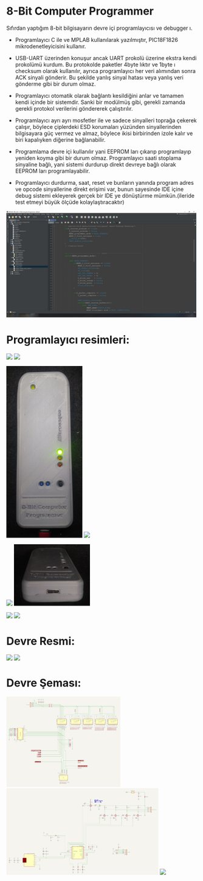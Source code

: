 # 8-Bit Computer Programmer
Sıfırdan yaptığım 8-bit bilgisayarın devre içi programlayıcısı ve debugger ı.

- Programlayıcı C ile ve MPLAB kullanılarak yazılmıştır, PIC18F1826 mikrodenetleyicisini kullanır.

- USB-UART üzerinden konuşur ancak UART prokolü üzerine ekstra kendi prokolümü kurdum. Bu protokolde paketler 4byte lıktır ve 1byte ı checksum olarak kullanılır, ayrıca programlayıcı her veri alımından sonra ACK sinyali gönderir. Bu şekilde yanlış sinyal hatası veya yanlış veri gönderme gibi bir durum olmaz.

- Programlayıcı otomatik olarak bağlantı kesildiğini anlar ve tamamen kendi içinde bir sistemdir. Sanki bir modülmüş gibi, gerekli zamanda gerekli protokol verilerini göndererek çalıştırılır.

- Programlayıcı ayrı ayrı mosfetler ile ve sadece sinyalleri toprağa çekerek çalışır, böylece çiplerdeki ESD korumaları yüzünden sinyallerinden bilgisayara güç vermez ve almaz, böylece ikisi birbirinden izole kalır ve biri kapalıyken diğerine bağlanabilir.

- Programlama devre içi kullanılır yani EEPROM ları çıkarıp programlayıp yeniden koyma gibi bir durum olmaz. Programlayıcı saati stoplama sinyaline bağlı, yani sistemi durdurup direkt devreye bağlı olarak EEPROM ları programlayabilir.

- Programlayıcı durdurma, saat, reset ve bunların yanında program adres ve opcode sinyallerine direkt erişimi var, bunun sayesinde IDE içine debug sistemi ekleyerek gerçek bir IDE ye dönüştürme mümkün.(ileride test etmeyi büyük ölçüde kolaylaştıracaktır)


<img src="./Resimler/MPLAB Resim.jpg" width="500">

# Programlayıcı resimleri:
<p float="left">
  <img src="./Resimler/Üst Resim.png" width="200">
  <img src="./Resimler/Alt Resim.png" width="200">
</p>
<p float="left">
  <img src="./Resimler/Çalışır Resim-1.png" width="200">
  <img src="./Resimler/Çalışır Resim-2.png" width="200">
</p>
<p float="left">
  <img src="./Resimler/Ön Resim.png" width="200">
  <img src="./Resimler/Arka Resim.png" width="200">
</p>
<p float="left">
  <img src="./Resimler/İç Resim-1.png" width="200">
  <img src="./Resimler/İç Resim-2.png" width="200">
</p>

# Devre Resmi:
<p float="left">
  <img src="./Resimler/Devre Ön Resim.png" width="200">
  <img src="./Resimler/Devre Arka Resim.png" width="200">
</p>

# Devre Şeması:
<p float="left">
  <img src="./Resimler/Programlayıcı Bağlantı Şema.png" width="300">
  <img src="./Resimler/Programlayıcı Devre Şema.png" width="400">
  <img src="./Resimler/Plaket Devre Şema.png" width="300">
</p>
